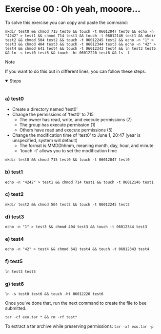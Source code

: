 # Exercise 00 : Oh yeah, mooore...
To solve this exercise you can copy and paste the command:
```shell
mkdir test0 && chmod 715 test0 && touch -t 06012047 test0 && echo -n "4242" > test1 && chmod 714 test1 && touch -t 06012146 test1 && mkdir test2 && chmod 504 test2 && touch -t 06012245 test2 && echo -n "1" > test3 && chmod 404 test3 && touch -t 06012344 test3 && echo -n "42" > test4 && chmod 641 test4 && touch -t 06012343 test4 && ln test3 test5 && ln -s test0 test6 && touch -ht 06012220 test6 && ls -l
```

> [!NOTE]  
> If you want to do this but in different lines, you can follow these steps.
<details open>
<summary>Steps</summary>
<br>

### a) test0
- Create a directory named 'test0'
- Change the permissions of 'test0' to 715
  - The owner has read, write, and execute permissions (7)
  - The group has execute permission (1)
  - Others have read and execute permissions (5)
- Change the modification time of 'test0' to June 1, 20:47 (year is unspecified, system will default)
  - The format is MMDDhhmm, meaning month, day, hour, and minute
  - 'touch -t' allows you to set the modification time
```shell
mkdir test0 && chmod 715 test0 && touch -t 06012047 test0
```
### b) test1
```shell
echo -n "4242" > test1 && chmod 714 test1 && touch -t 06012146 test1
```
### c) test2
```shell
mkdir test2 && chmod 504 test2 && touch -t 06012245 test2
```
### d) test3
```shell
echo -n "1" > test3 && chmod 404 test3 && touch -t 06012344 test3
```

### e) test4
```shell
echo -n "42" > test4 && chmod 641 test4 && touch -t 06012343 test4
```

### f) test5
```shell
ln test3 test5
```

### g) test6
```shell
ln -s test0 test6 && touch -ht 06012220 test6
```
</details>

Once you’ve done that, run the next command to create the file to bee submitted.
```shell
tar -cf exo.tar * && rm -rf test*
```

To extract a tar archive while preserving permissions: `tar -xf exo.tar -p`


